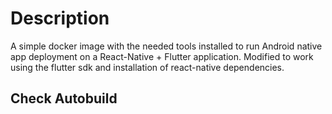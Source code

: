 # Description

A simple docker image with the needed tools installed to run Android native app deployment
on a React-Native + Flutter application. Modified to work using the flutter sdk and installation 
of react-native dependencies.

## Check Autobuild


